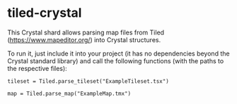 # tiled-crystal

This Crystal shard allows parsing map files from Tiled (https://www.mapeditor.org/) into Crystal structures.

To run it, just include it into your project (it has no dependencies beyond the Crystal standard library)
and call the following functions (with the paths to the respective files):

```crystal
tileset = Tiled.parse_tileset("ExampleTileset.tsx")

map = Tiled.parse_map("ExampleMap.tmx")
```
